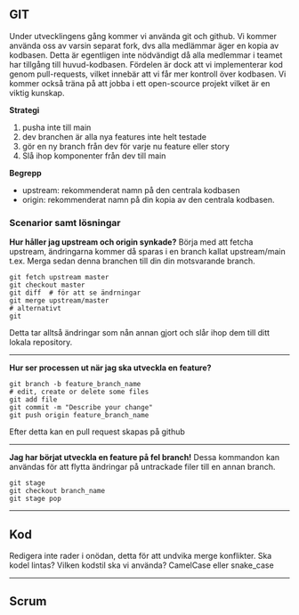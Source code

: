 ## GIT
Under utvecklingens gång kommer vi använda git och github.
Vi kommer använda oss av varsin separat fork, dvs alla medlämmar äger en kopia av kodbasen. Detta är egentligen inte nödvändigt då alla medlemmar i teamet har tillgång till huvud-kodbasen. Fördelen är dock att vi implementerar kod genom pull-requests, vilket innebär att vi får mer kontroll över kodbasen. Vi kommer också träna på att jobba i ett open-scource projekt vilket är en viktig kunskap.

**Strategi**
1. pusha inte till main
2. dev branchen är alla nya features inte helt testade
3. gör en ny branch från dev för varje nu feature eller story
4. Slå ihop komponenter från dev till main

**Begrepp**
- upstream: rekommenderat namn på den centrala kodbasen
- origin: rekommenderat namn på din kopia av den centrala kodbasen.


### Scenarior samt lösningar
**Hur håller jag upstream och origin synkade?**
Börja med att fetcha upstream, ändringarna kommer då sparas i en branch kallat upstream/main t.ex. Merga sedan denna branchen till din din motsvarande branch.
```
git fetch upstream master
git checkout master
git diff  # för att se ändrningar
git merge upstream/master
# alternativt
git
```
Detta tar alltså ändringar som nån annan gjort och slår ihop dem till ditt lokala repository.

---
**Hur ser processen ut när jag ska utveckla en feature?**
```
git branch -b feature_branch_name
# edit, create or delete some files
git add file
git commit -m "Describe your change"
git push origin feature_branch_name
```
Efter detta kan en pull request skapas på github

---
**Jag har börjat utveckla en feature på fel branch!**
Dessa kommandon kan användas för att flytta ändringar på untrackade filer till en annan branch.
```
git stage
git checkout branch_name
git stage pop
```

---

## Kod
Redigera inte rader i onödan, detta för att undvika merge konflikter.
Ska kodel lintas?
Vilken kodstil ska vi använda? CamelCase eller snake_case


---

## Scrum
